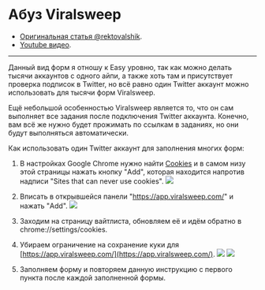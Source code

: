 # Абуз Viralsweep
- [Оригинальная статья @rektovalshik](https://telegra.ph/Metodichka-po-multiakkingu-11-12).
- [Youtube видео](https://youtu.be/VQ7jIlRuBt4).
---

Данный вид форм я отношу к Easy уровню, так как можно делать тысячи аккаунтов с одного айпи, а также хоть там и присутствует проверка подписок в Twitter, но всё равно один Twitter аккаунт можно использовать для тысячи форм Viralsweep.

Ещё небольшой особенностью Viralsweep является то, что он сам выполняет все задания после подключения Twitter аккаунта. Конечно, вам всё же нужно будет прожимать по ссылкам в заданиях, но они будут выполняться автоматически.  

Как использовать один Twitter аккаунт для заполнения многих форм:
1. В настройках Google Chrome нужно найти [Cookies](chrome://settings/cookies) и в самом низу этой страницы нажать кнопку "Add", которая находится напротив надписи "Sites that can never use cookies".
![](https://telegra.ph/file/6a962600f9347337f8393.png)

2. Вписать в открывшейся панели "https://app.viralsweep.com/" и нажать "Add".
![](https://telegra.ph/file/ee9a6fad454bef7831cc1.png)

3. Заходим на страницу вайтлиста, обновляем её и идём обратно в chrome://settings/cookies.

4. Убираем ограничение на сохранение куки для [https://app.viralsweep.com/](https://app.viralsweep.com/).
![](https://telegra.ph/file/847f78ae4ded6d0e96c6a.png)
![](https://telegra.ph/file/dbafd688e9add41bd6fb0.png)

5. Заполняем форму и повторяем данную инструкцию с первого пункта после каждой заполненной формы.